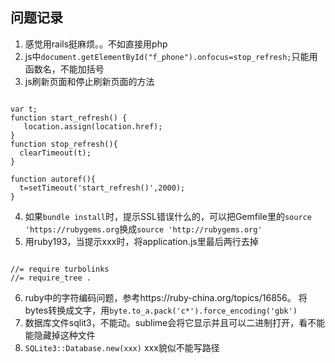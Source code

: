 ## 问题记录

1. 感觉用rails挺麻烦。。不如直接用php
2. js中`document.getElementById("f_phone").onfocus=stop_refresh;`只能用函数名，不能加括号
3. js刷新页面和停止刷新页面的方法

```

var t;
function start_refresh() { 
   location.assign(location.href);
} 
function stop_refresh(){
  clearTimeout(t);
}

function autoref(){
  t=setTimeout('start_refresh()',2000); 
}

```

4. 如果`bundle install`时，提示SSL错误什么的，可以把Gemfile里的`source 'https://rubygems.org`换成`source 'http://rubygems.org'`
5. 用ruby193，当提示xxx时，将application.js里最后两行去掉

```

//= require turbolinks
//= require_tree .

```

6. ruby中的字符编码问题，参考https://ruby-china.org/topics/16856。 将bytes转换成文字，用`byte.to_a.pack('c*').force_encoding('gbk')`
7. 数据库文件sqlit3，不能动。sublime会将它显示并且可以二进制打开，看不能能隐藏掉这种文件
8. `SQLite3::Database.new(xxx)` xxx貌似不能写路径